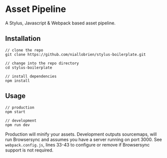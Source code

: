 # Asset Pipeline

A Stylus, Javascript & Webpack based asset pipeline.

## Installation

```
// clone the repo
git clone https://github.com/niallobrien/stylus-boilerplate.git

// change into the repo directory
cd stylus-boilerplate

// install dependencies
npm install
```

## Usage
```
// production
npm start

// development
npm run dev
```
Production will minify your assets.
Development outputs sourcemaps, will run Browsersync and assumes you have a server running on port 3000. See `webpack.config.js`, lines 33-43 to configure or remove if Browsersync support is not required.